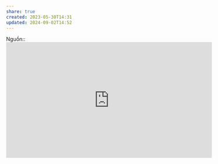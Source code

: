 ```yaml
---
share: true
created: 2023-05-30T14:31
updated: 2024-09-02T14:52
---
```

Nguồn:: <iframe width="560" height="315" src="https://www.youtube.com/embed/ZYTXc2fK-JY" title="YouTube video player" frameborder="0" allow="accelerometer; autoplay; clipboard-write; encrypted-media; gyroscope; picture-in-picture; web-share" referrerpolicy="strict-origin-when-cross-origin" allowfullscreen></iframe>

